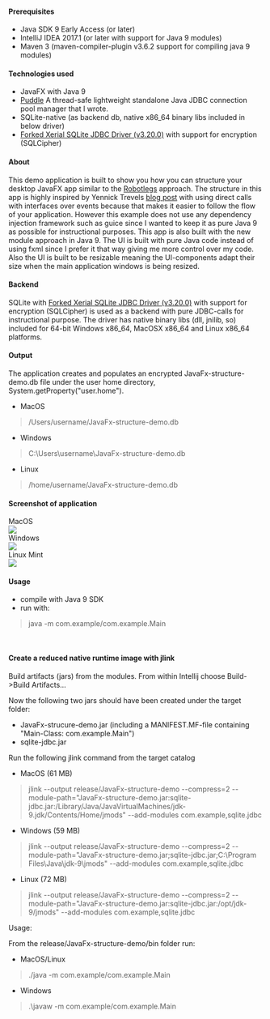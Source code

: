<h4> Prerequisites </h4>

* Java SDK 9 Early Access (or later)
* IntelliJ IDEA 2017.1 (or later with support for Java 9 modules)
* Maven 3 (maven-compiler-plugin v3.6.2 support for compiling java 9 modules)

<h4> Technologies used </h4>

* JavaFX with Java 9
* [Puddle](https://github.com/jbilander/Puddle) A thread-safe lightweight standalone Java JDBC connection pool manager that I wrote.
* SQLite-native (as backend db, native x86_64 binary libs included in below driver)
* [Forked Xerial SQLite JDBC Driver (v3.20.0)](https://github.com/jbilander/sqlite-jdbc) with support for encryption (SQLCipher) 

<h4> About </h4>

This demo application is built to show you how you can structure your desktop JavaFX app similar to the [Robotlegs](http://www.robotlegs.org/) approach.
The structure in this app is highly inspired by Yennick Trevels [blog post](http://yennicktrevels.com/blog/2013/10/15/javafx-structuring-your-application-overview/) 
with using direct calls with interfaces over events because that makes it easier to follow the flow of your application. However this example does
not use any dependency injection framework such as guice since I wanted to keep it as pure Java 9 as possible for instructional purposes.
This app is also built with the new module approach in Java 9. The UI is built with pure Java code instead of using fxml since I prefer
it that way giving me more control over my code. Also the UI is built to be resizable meaning the UI-components adapt their size when 
the main application windows is being resized.

<h4> Backend </h4>

SQLite with [Forked Xerial SQLite JDBC Driver (v3.20.0)](https://github.com/jbilander/sqlite-jdbc) with support for encryption (SQLCipher) is used as a backend with pure JDBC-calls for instructional purpose.
The driver has native binary libs (dll, jnilib, so) included for 64-bit Windows x86_64, MacOSX x86_64 and Linux x86_64 platforms.

<h4> Output </h4>

The application creates and populates an encrypted JavaFx-structure-demo.db file under the user home directory, System.getProperty("user.home").

* MacOS
>/Users/username/JavaFx-structure-demo.db

* Windows
>C:\Users\username\JavaFx-structure-demo.db

* Linux
>/home/username/JavaFx-structure-demo.db

<h4> Screenshot of application </h4>

MacOS<br />
<img src="https://github.com/jbilander/JavaFx-structure-demo/blob/master/app_screenshot_macos.png">
<br />Windows<br />
<img src="https://github.com/jbilander/JavaFx-structure-demo/blob/master/app_screenshot_windows.png">
<br />Linux Mint<br />
<img src="https://github.com/jbilander/JavaFx-structure-demo/blob/master/app_screenshot_linux.png">

<h4> Usage </h4>

* compile with Java 9 SDK
* run with:
> java -m com.example/com.example.Main

<br />
<h4> Create a reduced native runtime image with jlink </h4>

Build artifacts (jars) from the modules. From within Intellij choose Build->Build Artifacts...

Now the following two jars should have been created under the target folder:

* JavaFx-strucure-demo.jar (including a MANIFEST.MF-file containing "Main-Class: com.example.Main")
* sqlite-jdbc.jar

Run the following jlink command from the target catalog

* MacOS (61 MB)

>jlink --output release/JavaFx-structure-demo --compress=2 --module-path="JavaFx-structure-demo.jar:sqlite-jdbc.jar:/Library/Java/JavaVirtualMachines/jdk-9.jdk/Contents/Home/jmods" --add-modules com.example,sqlite.jdbc

* Windows (59 MB)

>jlink --output release/JavaFx-structure-demo --compress=2 --module-path="JavaFx-structure-demo.jar;sqlite-jdbc.jar;C:\Program Files\Java\jdk-9\jmods" --add-modules com.example,sqlite.jdbc

* Linux (72 MB)

>jlink --output release/JavaFx-structure-demo --compress=2 --module-path="JavaFx-structure-demo.jar:sqlite-jdbc.jar:/opt/jdk-9/jmods" --add-modules com.example,sqlite.jdbc

Usage:

From the release/JavaFx-structure-demo/bin folder run:

* MacOS/Linux

>./java -m com.example/com.example.Main

* Windows

>.\javaw -m com.example/com.example.Main